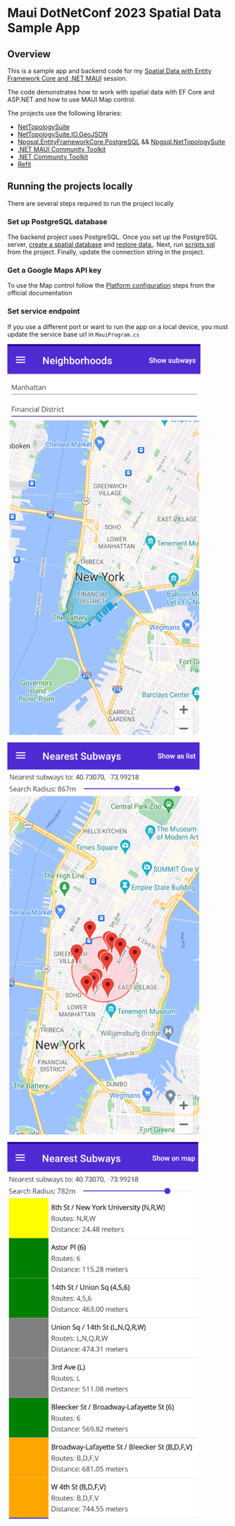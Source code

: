 # Maui DotNetConf 2023 Spatial Data Sample App

## Overview

This is a sample app and backend code for my [Spatial Data with Entity Framework Core and .NET MAUI](https://www.dotnetconf.net/agenda#536258) session.

The code demonstrates how to work with spatial data with EF Core and ASP.NET and how to use MAUI Map control.

The projects use the following libraries:

 - [NetTopologySuite](https://github.com/NetTopologySuite/NetTopologySuite)
 - [NetTopologySuite.IO.GeoJSON](https://github.com/NetTopologySuite/NetTopologySuite.IO.GeoJSON)
 - [Npgsql.EntityFrameworkCore.PostgreSQL](https://github.com/npgsql/efcore.pg) && [Npgsql.NetTopologySuite](https://github.com/npgsql/npgsql)
 - [.NET MAUI Community Toolkit](https://github.com/CommunityToolkit/Maui)
 - [.NET Community Toolkit](https://github.com/CommunityToolkit/dotnet)
 - [Refit](https://github.com/reactiveui/refit)

## Running the projects locally

There are several steps required to run the project locally

### Set up PostgreSQL database
The backend project uses PostgreSQL. Once you set up the PostgreSQL server, [create a spatial database](https://postgis.net/workshops/en/postgis-intro/creating_db.html) 
and [restore data.](https://postgis.net/workshops/en/postgis-intro/loading_data.html). Next, run [scripts.sql](https://github.com/Giorgi/Maui-DotNetConf-Sample/blob/main/SpatialData.Api/scripts.sql) from the project. Finally, update the connection string in the project.

### Get a Google Maps API key
To use the Map control follow the [Platform configuration](https://learn.microsoft.com/en-us/dotnet/maui/user-interface/controls/map?view=net-maui-8.0#platform-configuration) steps from the official documentation

### Set service endpoint
If you use a different port or want to run the app on a local device, you must update the service base url in `MauiProgram.cs`

![Neighborhood](/Screenshots/Neighborhood.png "Neighborhoods")

![Nearest Subways - Map](/Screenshots/Nearest%20Subways%20-%20Map.png "Nearest Subways - Map")

![Nearest Subways - List](/Screenshots/Nearest%20Subways%20-%20List.png "Nearest Subways - List")
